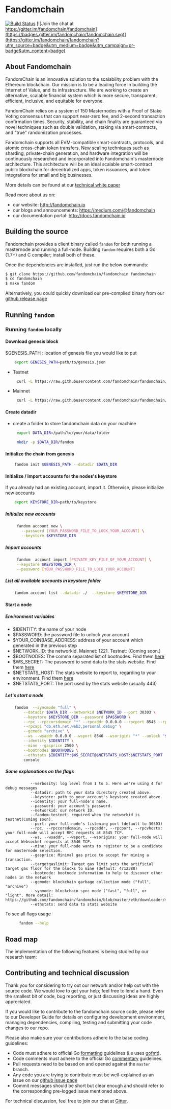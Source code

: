 # Fandomchain

[![Build Status](https://travis-ci.org/fandomchain/fandomchain.svg?branch=master)](https://travis-ci.org/fandomchain/fandomchain)
[![Join the chat at https://gitter.im/fandomchain/fandomchain](https://badges.gitter.im/fandomchain/fandomchain.svg)](https://gitter.im/fandomchain/fandomchain?utm_source=badge&utm_medium=badge&utm_campaign=pr-badge&utm_content=badge)

## About Fandomchain

FandomChain is an innovative solution to the scalability problem with the Ethereum blockchain.
Our mission is to be a leading force in building the Internet of Value, and its infrastructure.
We are working to create an alternative, scalable financial system which is more secure, transparent, efficient, inclusive, and equitable for everyone.

FandomChain relies on a system of 150 Masternodes with a Proof of Stake Voting consensus that can support near-zero fee, and 2-second transaction confirmation times.
Security, stability, and chain finality are guaranteed via novel techniques such as double validation, staking via smart-contracts, and "true" randomization processes.

Fandomchain supports all EVM-compatible smart-contracts, protocols, and atomic cross-chain token transfers.
New scaling techniques such as sharding, private-chain generation, and hardware integration will be continuously researched and incorporated into Fandomchain's masternode architecture. This architecture will be an ideal scalable smart-contract public blockchain for decentralized apps, token issuances, and token integrations for small and big businesses.

More details can be found at our [technical white paper](https://fandomchain.io/docs/technical-whitepaper---1.0.pdf)

Read more about us on:

- our website: http://fandomchain.io
- our blogs and announcements: https://medium.com/@fandomchain
- our documentation portal: http://docs.fandomchain.io

## Building the source

Fandomchain provides a client binary called `fandom` for both running a masternode and running a full-node.
Building `fandom` requires both a Go (1.7+) and C compiler; install both of these.

Once the dependencies are installed, just run the below commands:

```bash
$ git clone https://github.com/fandomchain/fandomchain fandomchain
$ cd fandomchain
$ make fandom
```

Alternatively, you could quickly download our pre-complied binary from our [github release page](https://github.com/fandomchain/fandomchain/releases)

## Running `fandom`

### Running `fandom` locally

#### Download genesis block
$GENESIS_PATH : location of genesis file you would like to put
```bash
    export GENESIS_PATH=path/to/genesis.json
```
   - Testnet
   ```bash
        curl -L https://raw.githubusercontent.com/fandomchain/fandomchain/master/genesis/testnet.json -o $GENESIS_PATH
   ```

   - Mainnet
   ```bash
        curl -L https://raw.githubusercontent.com/fandomchain/fandomchain/master/genesis/mainnet.json -o $GENESIS_PATH
   ```

#### Create datadir
   - create a folder to store fandomchain data on your machine

   ```bash
        export DATA_DIR=/path/to/your/data/folder
        
        mkdir -p $DATA_DIR/fandom
   ```
#### Initialize the chain from genesis

```bash
    fandom init $GENESIS_PATH --datadir $DATA_DIR
```

#### Initialize / Import accounts for the nodes's keystore
If you already had an existing account, import it. Otherwise, please initialize new accounts 

```bash
    export KEYSTORE_DIR=path/to/keystore
```

##### Initialize new accounts
   ```bash
        fandom account new \
          --password [YOUR_PASSWORD_FILE_TO_LOCK_YOUR_ACCOUNT] \
          --keystore $KEYSTORE_DIR
   ```
    
##### Import accounts
   ```bash
        fandom  account import [PRIVATE_KEY_FILE_OF_YOUR_ACCOUNT] \
        --keystore $KEYSTORE_DIR \
        --password [YOUR_PASSWORD_FILE_TO_LOCK_YOUR_ACCOUNT]
   ```

##### List all available accounts in keystore folder

```bash
    fandom account list --datadir ./  --keystore $KEYSTORE_DIR
```

#### Start a node
##### Environment variables
   - $IDENTITY: the name of your node
   - $PASSWORD: the password file to unlock your account
   - $YOUR_COINBASE_ADDRESS: address of your account which generated in the previous step
   - $NETWORK_ID: the networkId. Mainnet: 1221. Testnet: (Coming soon.)
   - $BOOTNODES: The comma separated list of bootnodes. Find them [here](https://docs.fandomchain.io/general/networks/)
   - $WS_SECRET: The password to send data to the stats website. Find them [here](https://docs.fandomchain.io/general/networks/)
   - $NETSTATS_HOST: The stats website to report to, regarding to your environment. Find them [here](https://docs.fandomchain.io/general/networks/)
   - $NETSTATS_PORT: The port used by the stats website (usually 443)
    
##### Let's start a node
```bash
    fandom  --syncmode "full" \
        --datadir $DATA_DIR --networkid $NETWORK_ID --port 30303 \
        --keystore $KEYSTORE_DIR --password $PASSWORD \
        --rpc --rpccorsdomain "*" --rpcaddr 0.0.0.0 --rpcport 8545 --rpcvhosts "*" \
        --rpcapi "db,eth,net,web3,personal,debug" \
        --gcmode "archive" \
        --ws --wsaddr 0.0.0.0 --wsport 8546 --wsorigins "*" --unlock "$YOUR_COINBASE_ADDRESS" \
        --identity $IDENTITY \
        --mine --gasprice 2500 \
        --bootnodes $BOOTNODES \
        --ethstats $IDENTITY:$WS_SECRET@$NETSTATS_HOST:$NETSTATS_PORT
        console
```


##### Some explanations on the flags
   
```
           --verbosity: log level from 1 to 5. Here we're using 4 for debug messages
           --datadir: path to your data directory created above.
           --keystore: path to your account's keystore created above.
           --identity: your full-node's name.
           --password: your account's password.
           --networkid: our network ID.
           --fandom-testnet: required when the networkid is testnet(Coming soon).
           --port: your full-node's listening port (default to 30303)
           --rpc, --rpccorsdomain, --rpcaddr, --rpcport, --rpcvhosts: your full-node will accept RPC requests at 8545 TCP.
           --ws, --wsaddr, --wsport, --wsorigins: your full-node will accept Websocket requests at 8546 TCP.
           --mine: your full-node wants to register to be a candidate for masternode selection.
           --gasprice: Minimal gas price to accept for mining a transaction.
           --targetgaslimit: Target gas limit sets the artificial target gas floor for the blocks to mine (default: 4712388)
           --bootnode: bootnode information to help to discover other nodes in the network
           --gcmode: blockchain garbage collection mode ("full", "archive")
           --synmode: blockchain sync mode ("fast", "full", or "light". More detail: https://github.com/fandomchain/fandomchain/blob/master/eth/downloader/modes.go#L24)
           --ethstats: send data to stats website
```
   To see all flags usage
   
```bash
      fandom --help
```


## Road map

The implementation of the following features is being studied by our research team:


## Contributing and technical discussion

Thank you for considering to try out our network and/or help out with the source code.
We would love to get your help; feel free to lend a hand.
Even the smallest bit of code, bug reporting, or just discussing ideas are highly appreciated.

If you would like to contribute to the fandomchain source code, please refer to our Developer Guide for details on configuring development environment, managing dependencies, compiling, testing and submitting your code changes to our repo.

Please also make sure your contributions adhere to the base coding guidelines:

- Code must adhere to official Go [formatting](https://golang.org/doc/effective_go.html#formatting) guidelines (i.e uses [gofmt](https://golang.org/cmd/gofmt/)).
- Code comments must adhere to the official Go [commentary](https://golang.org/doc/effective_go.html#commentary) guidelines.
- Pull requests need to be based on and opened against the `master` branch.
- Any code you are trying to contribute must be well-explained as an issue on our [github issue page](https://github.com/fandomchain/fandomchain/issues)
- Commit messages should be short but clear enough and should refer to the corresponding pre-logged issue mentioned above.

For technical discussion, feel free to join our chat at [Gitter](https://gitter.im/fandomchain/fandomchain).
